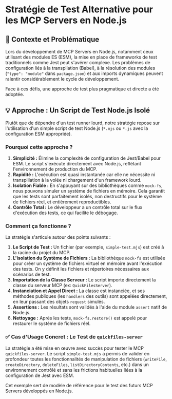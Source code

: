 # Stratégie de Test Alternative pour les MCP Servers en Node.js

## 🎯 Contexte et Problématique

Lors du développement de MCP Servers en Node.js, notamment ceux utilisant des modules ES (ESM), la mise en place de frameworks de test traditionnels comme Jest peut s'avérer complexe. Les problèmes de configuration liés à la transpilation (Babel), à la résolution des modules (`"type": "module"` dans `package.json`) et aux imports dynamiques peuvent ralentir considérablement le cycle de développement.

Face à ces défis, une approche de test plus pragmatique et directe a été adoptée.

## 💡 Approche : Un Script de Test Node.js Isolé

Plutôt que de dépendre d'un test runner lourd, notre stratégie repose sur l'utilisation d'un simple script de test Node.js (`*.mjs` ou `*.js` avec la configuration ESM appropriée).

### Pourquoi cette approche ?

1.  **Simplicité :** Élimine la complexité de configuration de Jest/Babel pour ESM. Le script s'exécute directement avec Node.js, reflétant l'environnement de production du MCP.
2.  **Rapidité :** L'exécution est quasi instantanée car elle ne nécessite ni transplilation à la volée ni chargement d'un framework lourd.
3.  **Isolation Fiable :** En s'appuyant sur des bibliothèques comme `mock-fs`, nous pouvons simuler un système de fichiers en mémoire. Cela garantit que les tests sont parfaitement isolés, non destructifs pour le système de fichiers réel, et entièrement reproductibles.
4.  **Contrôle Total :** Le développeur a un contrôle total sur le flux d'exécution des tests, ce qui facilite le débogage.

### Comment ça fonctionne ?

La stratégie s'articule autour des points suivants :

1.  **Le Script de Test :** Un fichier (par exemple, `simple-test.mjs`) est créé à la racine du projet du MCP.
2.  **L'isolation du Système de Fichiers :** La bibliothèque `mock-fs` est utilisée pour créer un système de fichiers virtuel en mémoire avant l'exécution des tests. On y définit les fichiers et répertoires nécessaires aux scénarios de test.
3.  **Importation de la Classe Serveur :** Le script importe directement la classe du serveur MCP (ex: `QuickFilesServer`).
4.  **Instanciation et Appel Direct :** La classe est instanciée, et ses méthodes publiques (les `handlers` des outils) sont appelées directement, en leur passant des objets `request` simulés.
5.  **Assertions :** Les résultats sont validés à l'aide du module `assert` natif de Node.js.
6.  **Nettoyage :** Après les tests, `mock-fs.restore()` est appelé pour restaurer le système de fichiers réel.

### ✅ Cas d'Usage Concret : Le Test de `quickfiles-server`

La stratégie a été mise en œuvre avec succès pour tester le MCP `quickfiles-server`. Le script `simple-test.mjs` a permis de valider en profondeur toutes les fonctionnalités de manipulation de fichiers (`writeFile`, `createDirectory`, `deleteFiles`, `listDirectoryContents`, etc.) dans un environnement contrôlé et sans les frictions habituelles liées à la configuration de Jest avec ESM.

Cet exemple sert de modèle de référence pour le test des futurs MCP Servers développés en Node.js.